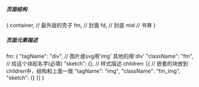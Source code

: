 ##### 页面结构

{
  container, // 最外层的壳子
  fm, // 封面
  fd, // 封底
  mid // 书脊
}

##### 页面元素描述

fm: {
  "tagName": "div",  // 图片或svg用'img' 其他的用'div'
  "className": "fm", // 给这个块起名字(必填)
  "sketch": {}, //  样式描述
  children: [{ // 嵌套的块放到children中，结构和上面一致
    "tagName": "img",
    "className": "fm_img",
    "sketch": {}
  }]
}
